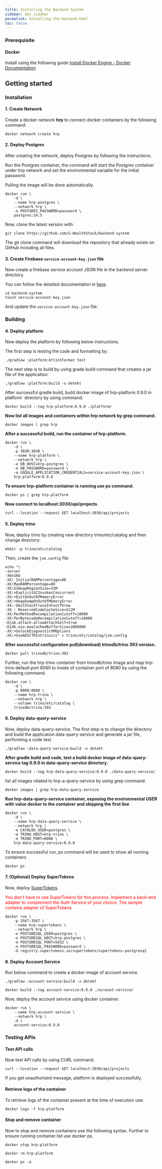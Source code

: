 ```yaml
---
title: Installing the Backend System
sidebar: doc_sidebar
permalink: installing-the-backend.html
toc: false
---
```


### Prerequisite

#### Docker

Install using the following guide [Install Docker Engine - Docker Documentation](https://docs.docker.com/engine/install/)

## **Getting started**

### Installation

#### **1. Create Network**

Create a docker network **hrp** to connect docker containers by the following command: 

```
docker network create hrp
```

#### **2. Deploy Postgres**

After creating the network, deploy Postgres by following the instructions. 

Run the Postgres container, the command will start the Postgres container under hrp network and set the environmental variable for the initial password. 

Pulling the image will be done automatically.

```
docker run \
    -d \
    --name hrp-postgres \
    --network hrp \
    -e POSTGRES_PASSWORD=password \
    postgres:14.5
```

Now, clone the latest version with: 

```
git clone https://github.com/S-HealthStack/backend-system
```

The git clone command will download the repository that already exists on GitHub including all files.

#### **3. Create Firebase `service-account-key.json` file** 

Now create a firebase service account JSON file in the backend server directory.

You can follow the detailed documentation in [here](https://firebase.google.com/docs/admin/setup?authuser=0).

```
cd backend-system
touch service-account-key.json
```

And update the `service-account-key.json` file.

### Building

#### **4. Deploy platform** 

Now deploy the platform by following below instructions. 

The first step is testing the code and formatting by:

```
./gradlew :platform:ktlintFormat test
```

The next step is to build by using grade build command that creates a jar file of the application:

```
./gradlew :platform:build -x detekt
```

After successful gradle build, build docker image of hrp-platform 0.9.0 in platform` directory by using command: 

```
docker build --tag hrp-platform:0.9.0 ./platform/
```

**Now list all images and containers within hrp network by grep command.** 

```
docker images | grep hrp
```

**After a successful build, run the container of hrp-platform.** 

```
docker run \
    -d \
    -p 3030:3030 \
    --name hrp-platform \
    --network hrp \
    -e DB_HOST=hrp-postgres \
    -e DB_PASSWORD=password \
    -e GOOGLE_APPLICATION_CREDENTIALS=service-account-key.json \
    hrp-platform:0.9.0
```

**To ensure hrp-platform container is running use ps command.** 

```
docker ps | grep hrp-platform
```

**Now connect to localhost:3030/api/projects**. 

```
curl --location --request GET localhost:3030/api/projects
```

#### **5. Deploy trino**

Now, deploy trino by creating new directory trino/etc/catalog and then change directory: 

```
mkdir -p trino/etc/catalog
``` 

Then, create the `jvm.config` file 

```
echo "\
-server
-Xmx16G
-XX: InitialRAMPercentage=80 
-XX:MaxRAMPercentage=80 
-XX:G1HeapRegionSize=32M 
-XX:+ExplicitGCInvokesConcurrent 
-XX:+ExitOnOutOfMemoryError 
-XX:+HeapDumpOnOutOfMemoryError 
-XX:-OmitStackTraceInFastThrow 
-XX : ReservedCodeCacheSize=512M 
-XX:PerMethodRecompilationCutoff=10000 
-XX:PerBytecodeRecompilationCutoff=10000 
-Djak.attach.allowAttachSelf=true 
-Didk.nio.maxCachedBufferSize=2000000 
-XX:+UnlockDiagnosticVMOptions 
-XX:+UseAESCTRIntrinsics" > trino/etc/catalog/jvm.config 
```

**After successful configuration pull(download) trinodb/trino 393 version.** 

```
docker pull trinodb/trino:393
``` 

Further, run the hrp-trino container from trinodb/trino image and map hrp-trino default port 8080 to inside of container port of 8080 by using the following command. 

```
docker run \
    -d \
    -p 8080:8080 \
    --name hrp-trino \
    --network hrp \
    --volume trino/etc/catalog \
    trinodb/trino:393
```

#### **6. Deploy data-query-service**

Now, deploy data-query-service. The first step is to change the directory and build the application data-query-service and generate a jar file, performing a code test. 

```
./gradlew :data-query-service:build -x detekt
``` 

**After gradle build and code, test a build docker image of data-query-service tag 0.9.0 in data-query-service directory.** 

```
docker build --tag hrp-data-query-service:0.9.0 ./data-query-service/
```

list all images related to hrp-a-query-service by using grep command. 

```
docker images | grep hrp-data-query-service 
```

**Run hrp-data-query-service container, exposing the environmental USER with value docker to the container and skipping the first line** 

```
docker run \
    -d \
    --name hrp-data-query-service \
    --network hrp \
    -e CATALOG_USER=postgres \
    -e TRINO_HOST=hrp-trino \
    -e TRINO_PORT=8080 \
    hrp-data-query-service:0.9.0
```  

To ensure successful run, ps command will be used to show all running containers 

```
docker ps
``` 

#### **7. (Optional) Deploy SuperTokens**

Now, deploy [SuperTokens](https://supertokens.com/).

<span style="color:red">You don't have to use SuperTokens for this process. Implement a back-end adapter to complement the Auth Service of your choice. The sample contains adapter of SuperTokens</span>

```
docker run \
    -p 3567:3567 \
    --name hrp-supertokens \
    --network hrp \
    -e POSTGRESQL_USER=postgres \
    -e POSTGRESQL_HOST=hrp-postgres \
    -e POSTGRESQL_PORT=5432 \
    -e POSTGRESQL_PASSWORD=password \
    -d registry.supertokens.io/supertokens/supertokens-postgresql
```

#### **8. Deploy Account Service**

Run below command to create a docker image of account service.

```
./gradlew :account-service:build -x detekt

docker build --tag account-service:0.9.0 ./account-service/
```

Now, deploy the account service using docker container.

```
docker run \
    --name hrp-account-service \
    --network hrp \
    -d \
    account-service:0.9.0
```

### Testing APIs

#### Test API calls

Now test API calls by using CURL command. 

```
curl --location --request GET localhost:3030/api/projects
```

If you get unauthorized message, platform is deployed successfully.

#### Retrieve logs of the container

To retrieve logs of the container present at the time of execution use: 

```
docker logs -f hrp-platform
``` 

#### Stop and remove container

Now to stop and remove containers use the following syntax. Further to ensure running container list use docker ps. 

```
docker stop hrp-platform

docker rm hrp-platform

docker ps -a
```
